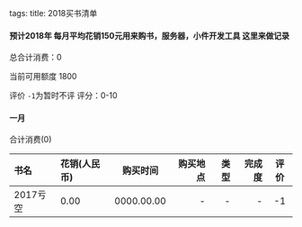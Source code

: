 tags: 
title: 2018买书清单

#### 预计2018年 每月平均花销150元用来购书，服务器，小件开发工具 这里来做记录

总合计消费：0

当前可用额度 1800

评价 `-1`为暂时不评 评分：0-10

#### 一月 

合计消费(0)

| 书名      |    花销(人民币) | 购买时间  |购买地点| 类型|完成度|评价|
| :-------- | :--------| :--: |--:|--:|-:|:-:|
|2017亏空|	 0.00 	|	0000.00.00|- |-|-|-1|

